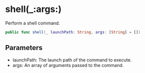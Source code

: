 # shell(\_:args:)

Perform a shell command.

``` swift
public func shell(_ launchPath: String, args: [String] = [])
```

## Parameters

  - launchPath: The launch path of the command to execute.
  - args: An array of arguments passed to the command.
